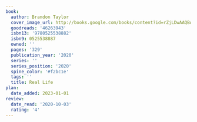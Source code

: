 ```yaml
---
book:
  author: Brandon Taylor
  cover_image_url: http://books.google.com/books/content?id=rZjLDwAAQBAJ&printsec=frontcover&img=1&zoom=1&edge=curl&source=gbs_api
  goodreads: '46263943'
  isbn13: '9780525538882'
  isbn9: 0525538887
  owned: ''
  pages: '329'
  publication_year: '2020'
  series: ''
  series_position: '2020'
  spine_color: '#f2bc1e'
  tags: ''
  title: Real Life
plan:
  date_added: 2023-01-01
review:
  date_read: '2020-10-03'
  rating: '4'
---
```

